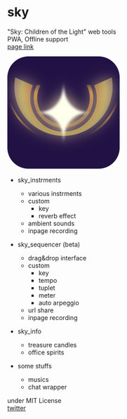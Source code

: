 # sky
"Sky: Children of the Light" web tools  
PWA, Offline support  
[page link](https://mcbeeringi.github.io/sky)  

<img src="img/sky.svg" width="256px"/><br>
- sky_instrments
	- various instrments
	- custom
		- key
		- reverb effect
	- ambient sounds
	- inpage recording

- sky_sequencer (beta)
	- drag&drop interface
	- custom
		- key
		- tempo
		- tuplet
		- meter
		- auto arpeggio
	- url share
	- inpage recording

- sky_info
	- treasure candles
	- office spirits

- some stuffs
	- musics
	- chat wrapper

under MIT License  
[twitter](https://twitter.com/mcbeeringi)  
